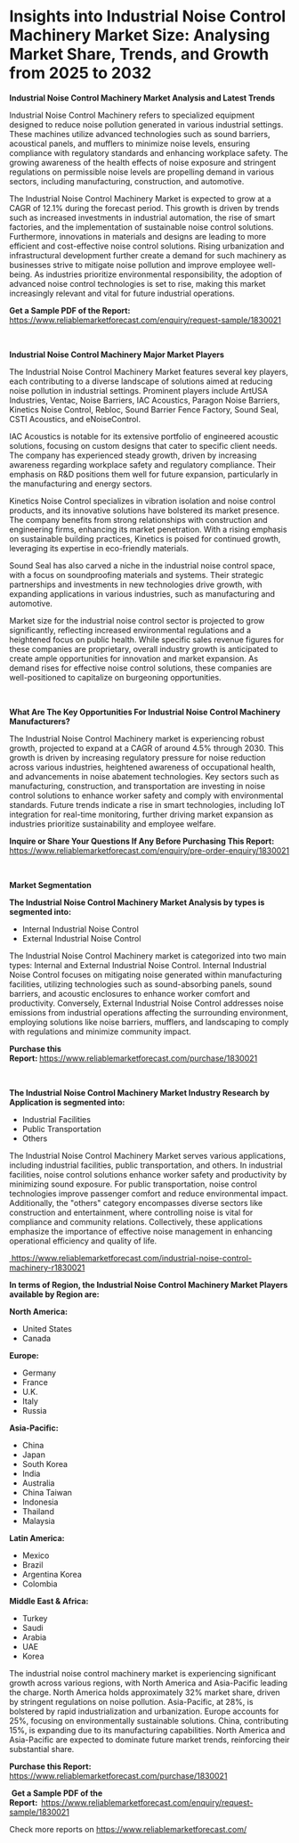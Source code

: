 <p><h1>Insights into Industrial Noise Control Machinery Market Size: Analysing Market Share, Trends, and Growth from 2025 to 2032</h1></p><p><strong>Industrial Noise Control Machinery Market Analysis and Latest Trends</strong></p>
<p><p>Industrial Noise Control Machinery refers to specialized equipment designed to reduce noise pollution generated in various industrial settings. These machines utilize advanced technologies such as sound barriers, acoustical panels, and mufflers to minimize noise levels, ensuring compliance with regulatory standards and enhancing workplace safety. The growing awareness of the health effects of noise exposure and stringent regulations on permissible noise levels are propelling demand in various sectors, including manufacturing, construction, and automotive.</p><p>The Industrial Noise Control Machinery Market is expected to grow at a CAGR of 12.1% during the forecast period. This growth is driven by trends such as increased investments in industrial automation, the rise of smart factories, and the implementation of sustainable noise control solutions. Furthermore, innovations in materials and designs are leading to more efficient and cost-effective noise control solutions. Rising urbanization and infrastructural development further create a demand for such machinery as businesses strive to mitigate noise pollution and improve employee well-being. As industries prioritize environmental responsibility, the adoption of advanced noise control technologies is set to rise, making this market increasingly relevant and vital for future industrial operations.</p></p>
<p><strong>Get a Sample PDF of the Report:&nbsp;</strong> <a href="https://www.reliablemarketforecast.com/enquiry/request-sample/1830021?utm_campaign=2882&utm_medium=2&utm_source=Github&utm_content=ia&utm_term=28022025&utm_id=industrial-noise-control-machinery">https://www.reliablemarketforecast.com/enquiry/request-sample/1830021</a></p>
<p>&nbsp;</p>
<p><strong>Industrial Noise Control Machinery Major Market Players</strong></p>
<p><p>The Industrial Noise Control Machinery Market features several key players, each contributing to a diverse landscape of solutions aimed at reducing noise pollution in industrial settings. Prominent players include ArtUSA Industries, Ventac, Noise Barriers, IAC Acoustics, Paragon Noise Barriers, Kinetics Noise Control, Rebloc, Sound Barrier Fence Factory, Sound Seal, CSTI Acoustics, and eNoiseControl.</p><p>IAC Acoustics is notable for its extensive portfolio of engineered acoustic solutions, focusing on custom designs that cater to specific client needs. The company has experienced steady growth, driven by increasing awareness regarding workplace safety and regulatory compliance. Their emphasis on R&D positions them well for future expansion, particularly in the manufacturing and energy sectors.</p><p>Kinetics Noise Control specializes in vibration isolation and noise control products, and its innovative solutions have bolstered its market presence. The company benefits from strong relationships with construction and engineering firms, enhancing its market penetration. With a rising emphasis on sustainable building practices, Kinetics is poised for continued growth, leveraging its expertise in eco-friendly materials.</p><p>Sound Seal has also carved a niche in the industrial noise control space, with a focus on soundproofing materials and systems. Their strategic partnerships and investments in new technologies drive growth, with expanding applications in various industries, such as manufacturing and automotive.</p><p>Market size for the industrial noise control sector is projected to grow significantly, reflecting increased environmental regulations and a heightened focus on public health. While specific sales revenue figures for these companies are proprietary, overall industry growth is anticipated to create ample opportunities for innovation and market expansion. As demand rises for effective noise control solutions, these companies are well-positioned to capitalize on burgeoning opportunities.</p></p>
<p>&nbsp;</p>
<p><strong>What Are The Key Opportunities For Industrial Noise Control Machinery Manufacturers?</strong></p>
<p><p>The Industrial Noise Control Machinery market is experiencing robust growth, projected to expand at a CAGR of around 4.5% through 2030. This growth is driven by increasing regulatory pressure for noise reduction across various industries, heightened awareness of occupational health, and advancements in noise abatement technologies. Key sectors such as manufacturing, construction, and transportation are investing in noise control solutions to enhance worker safety and comply with environmental standards. Future trends indicate a rise in smart technologies, including IoT integration for real-time monitoring, further driving market expansion as industries prioritize sustainability and employee welfare.</p></p>
<p><strong>Inquire or Share Your Questions If Any Before Purchasing This Report:</strong> <a href="https://www.reliablemarketforecast.com/enquiry/pre-order-enquiry/1830021?utm_campaign=2882&utm_medium=2&utm_source=Github&utm_content=ia&utm_term=28022025&utm_id=industrial-noise-control-machinery">https://www.reliablemarketforecast.com/enquiry/pre-order-enquiry/1830021</a></p>
<p>&nbsp;</p>
<p><strong>Market Segmentation</strong></p>
<p><strong>The Industrial Noise Control Machinery Market Analysis by types is segmented into:</strong></p>
<p><ul><li>Internal Industrial Noise Control</li><li>External Industrial Noise Control</li></ul></p>
<p><p>The Industrial Noise Control Machinery market is categorized into two main types: Internal and External Industrial Noise Control. Internal Industrial Noise Control focuses on mitigating noise generated within manufacturing facilities, utilizing technologies such as sound-absorbing panels, sound barriers, and acoustic enclosures to enhance worker comfort and productivity. Conversely, External Industrial Noise Control addresses noise emissions from industrial operations affecting the surrounding environment, employing solutions like noise barriers, mufflers, and landscaping to comply with regulations and minimize community impact.</p></p>
<p><strong>Purchase this Report:&nbsp;</strong><a href="https://www.reliablemarketforecast.com/purchase/1830021?utm_campaign=2882&utm_medium=2&utm_source=Github&utm_content=ia&utm_term=28022025&utm_id=industrial-noise-control-machinery">https://www.reliablemarketforecast.com/purchase/1830021</a></p>
<p>&nbsp;</p>
<p><strong>The Industrial Noise Control Machinery Market Industry Research by Application is segmented into:</strong></p>
<p><ul><li>Industrial Facilities</li><li>Public Transportation</li><li>Others</li></ul></p>
<p><p>The Industrial Noise Control Machinery Market serves various applications, including industrial facilities, public transportation, and others. In industrial facilities, noise control solutions enhance worker safety and productivity by minimizing sound exposure. For public transportation, noise control technologies improve passenger comfort and reduce environmental impact. Additionally, the "others" category encompasses diverse sectors like construction and entertainment, where controlling noise is vital for compliance and community relations. Collectively, these applications emphasize the importance of effective noise management in enhancing operational efficiency and quality of life.</p></p>
<p><a href="https://www.reliablemarketforecast.com/industrial-noise-control-machinery-r1830021?utm_campaign=2882&utm_medium=2&utm_source=Github&utm_content=ia&utm_term=28022025&utm_id=industrial-noise-control-machinery">&nbsp;https://www.reliablemarketforecast.com/industrial-noise-control-machinery-r1830021</a></p>
<p><strong>In terms of Region, the Industrial Noise Control Machinery Market Players available by Region are:</strong></p>
<p>
    <p> <strong> North America: </strong>
        <ul>
            <li>United States</li>
            <li>Canada</li>
        </ul>
        </p> 
    <p> <strong> Europe: </strong>
        <ul>
            <li>Germany</li>
            <li>France</li>
            <li>U.K.</li>
            <li>Italy</li>
            <li>Russia</li>
        </ul>
        </p> 
    <p> <strong> Asia-Pacific: </strong>
        <ul>
            <li>China</li>
            <li>Japan</li>
            <li>South Korea</li>
            <li>India</li>
            <li>Australia</li>
            <li>China Taiwan</li>
            <li>Indonesia</li>
            <li>Thailand</li>
            <li>Malaysia</li>
        </ul>
        </p> 
    <p> <strong> Latin America: </strong>
        <ul>
            <li>Mexico</li>
            <li>Brazil</li>
            <li>Argentina Korea</li>
            <li>Colombia</li>
        </ul>
        </p> 
    <p> <strong> Middle East & Africa: </strong>
        <ul>
            <li>Turkey</li>
            <li>Saudi</li>
            <li>Arabia</li>
            <li>UAE</li>
            <li>Korea</li>
        </ul>
    </p>
    </p>
<p><p>The industrial noise control machinery market is experiencing significant growth across various regions, with North America and Asia-Pacific leading the charge. North America holds approximately 32% market share, driven by stringent regulations on noise pollution. Asia-Pacific, at 28%, is bolstered by rapid industrialization and urbanization. Europe accounts for 25%, focusing on environmentally sustainable solutions. China, contributing 15%, is expanding due to its manufacturing capabilities. North America and Asia-Pacific are expected to dominate future market trends, reinforcing their substantial share.</p></p>
<p><strong>Purchase this Report: </strong><a href="https://www.reliablemarketforecast.com/purchase/1830021?utm_campaign=2882&utm_medium=2&utm_source=Github&utm_content=ia&utm_term=28022025&utm_id=industrial-noise-control-machinery">https://www.reliablemarketforecast.com/purchase/1830021</a></p>
<p>&nbsp;<strong>Get a Sample PDF of the Report:&nbsp;&nbsp;</strong><a href="https://www.reliablemarketforecast.com/enquiry/request-sample/1830021?utm_campaign=2882&utm_medium=2&utm_source=Github&utm_content=ia&utm_term=28022025&utm_id=industrial-noise-control-machinery">https://www.reliablemarketforecast.com/enquiry/request-sample/1830021</a></p>
<p><strong></strong></p>
<p>Check more reports on <a href="https://www.reliablemarketforecast.com/?utm_campaign=2882&utm_medium=2&utm_source=Github&utm_content=ia&utm_term=28022025&utm_id=industrial-noise-control-machinery">https://www.reliablemarketforecast.com/</a></p>
